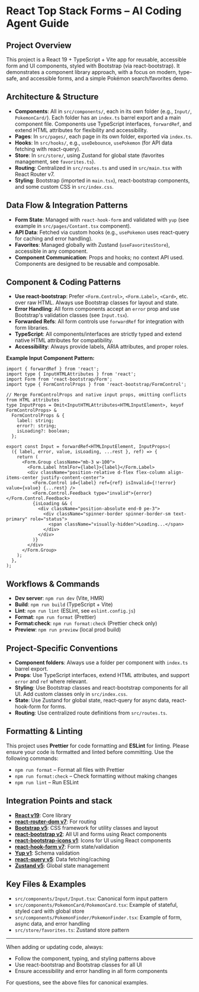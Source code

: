 # React Top Stack Forms – AI Coding Agent Guide

## Project Overview

This project is a React 19 + TypeScript + Vite app for reusable, accessible form and UI components, styled with Bootstrap (via react-bootstrap). It demonstrates a component library approach, with a focus on modern, type-safe, and accessible forms, and a simple Pokémon search/favorites demo.

## Architecture & Structure

- **Components**: All in `src/components/`, each in its own folder (e.g., `Input/`, `PokemonCard/`). Each folder has an `index.ts` barrel export and a main component file. Components use TypeScript interfaces, `forwardRef`, and extend HTML attributes for flexibility and accessibility.
- **Pages**: In `src/pages/`, each page in its own folder, exported via `index.ts`.
- **Hooks**: In `src/hooks/`, e.g., `useDebounce`, `usePokemon` (for API data fetching with react-query).
- **Store**: In `src/store/`, using Zustand for global state (favorites management, see `favorites.ts`).
- **Routing**: Centralized in `src/routes.ts` and used in `src/main.tsx` with React Router v7.
- **Styling**: Bootstrap (imported in `main.tsx`), react-bootstrap components, and some custom CSS in `src/index.css`.

## Data Flow & Integration Patterns

- **Form State**: Managed with `react-hook-form` and validated with `yup` (see example in `src/pages/Contant.tsx` component).
- **API Data**: Fetched via custom hooks (e.g., `usePokemon` uses react-query for caching and error handling).
- **Favorites**: Managed globally with Zustand (`useFavoritesStore`), accessible in any component.
- **Component Communication**: Props and hooks; no context API used. Components are designed to be reusable and composable.

## Component & Coding Patterns

- **Use react-bootstrap**: Prefer `<Form.Control>`, `<Form.Label>`, `<Card>`, etc. over raw HTML. Always use Bootstrap classes for layout and state.
- **Error Handling**: All form components accept an `error` prop and use Bootstrap's validation classes (see `Input.tsx`).
- **Forwarded Refs**: All form controls use `forwardRef` for integration with form libraries.
- **TypeScript**: All components/interfaces are strictly typed and extend native HTML attributes for compatibility.
- **Accessibility**: Always provide labels, ARIA attributes, and proper roles.

**Example Input Component Pattern:**

```tsx
import { forwardRef } from 'react';
import type { InputHTMLAttributes } from 'react';
import Form from 'react-bootstrap/Form';
import type { FormControlProps } from 'react-bootstrap/FormControl';

// Merge FormControlProps and native input props, omitting conflicts from HTML attributes
type InputProps = Omit<InputHTMLAttributes<HTMLInputElement>, keyof FormControlProps> &
  FormControlProps & {
    label: string;
    error?: string;
    isLoading?: boolean;
  };

export const Input = forwardRef<HTMLInputElement, InputProps>(
  ({ label, error, value, isLoading, ...rest }, ref) => {
    return (
      <Form.Group className="mb-3 w-100">
        <Form.Label htmlFor={label}>{label}</Form.Label>
        <div className="position-relative d-flex flex-column align-items-center justify-content-center">
          <Form.Control id={label} ref={ref} isInvalid={!!error} value={value} {...rest} />
          <Form.Control.Feedback type="invalid">{error}</Form.Control.Feedback>
          {isLoading && (
            <div className="position-absolute end-0 pe-3">
              <div className="spinner-border spinner-border-sm text-primary" role="status">
                <span className="visually-hidden">Loading...</span>
              </div>
            </div>
          )}
        </div>
      </Form.Group>
    );
  },
);
```

## Workflows & Commands

- **Dev server**: `npm run dev` (Vite, HMR)
- **Build**: `npm run build` (TypeScript + Vite)
- **Lint**: `npm run lint` (ESLint, see `eslint.config.js`)
- **Format**: `npm run format` (Prettier)
- **Format:check**: `npm run format:check` (Prettier check only)
- **Preview**: `npm run preview` (local prod build)

## Project-Specific Conventions

- **Component folders**: Always use a folder per component with `index.ts` barrel export.
- **Props**: Use TypeScript interfaces, extend HTML attributes, and support `error` and `ref` where relevant.
- **Styling**: Use Bootstrap classes and react-bootstrap components for all UI. Add custom classes only in `src/index.css`.
- **State**: Use Zustand for global state, react-query for async data, react-hook-form for forms.
- **Routing**: Use centralized route definitions from `src/routes.ts`.

## Formatting & Linting

This project uses **Prettier** for code formatting and **ESLint** for linting. Please ensure your code is formatted and linted before committing. Use the following commands:

- `npm run format` – Format all files with Prettier
- `npm run format:check` – Check formatting without making changes
- `npm run lint` – Run ESLint

## Integration Points and stack

- [**React v19**](https://react.dev/): Core library
- [**react-router-dom v7**](https://reactrouter.com/home): For routing
- [**Bootstrap v5**](https://getbootstrap.com/): CSS framework for utility classes and layout
- [**react-bootstrap v2**](https://react-bootstrap.netlify.app/): All UI and forms using React components
- [**react-bootstrap-icons v1**](https://react-bootstrap.netlify.app/): Icons for UI using React components
- [**react-hook-form v7**](https://www.react-hook-form.com/): Form state/validation
- [**Yup v1**](https://github.com/jquense/yup): Schema validation
- [**react-query v5**](https://tanstack.com/query/v5/docs/framework/react/overview): Data fetching/caching
- [**Zustand v5**](https://github.com/pmndrs/zustand): Global state management

## Key Files & Examples

- `src/components/Input/Input.tsx`: Canonical form input pattern
- `src/components/PokemonCard/PokemonCard.tsx`: Example of stateful, styled card with global store
- `src/components/PokemonFinder/PokemonFinder.tsx`: Example of form, async data, and error handling
- `src/store/favorites.ts`: Zustand store pattern

---

When adding or updating code, always:

- Follow the component, typing, and styling patterns above
- Use react-bootstrap and Bootstrap classes for all UI
- Ensure accessibility and error handling in all form components

For questions, see the above files for canonical examples.
